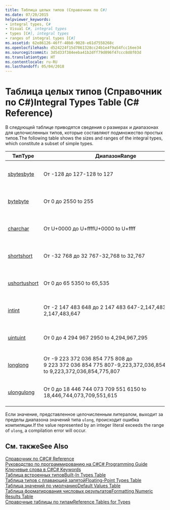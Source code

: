 ```yaml
---
title: Таблица целых типов (Справочник по C#)
ms.date: 07/20/2015
helpviewer_keywords:
- integral types, C#
- Visual C#, integral types
- types [C#], integral types
- ranges of integral types [C#]
ms.assetid: 62e86126-46ff-40b0-9028-e61d7558268c
ms.openlocfilehash: d524224f15d7861328cc24b1e4f9a54fcc16ee34
ms.sourcegitcommit: 3d5d33f384eeba41b2dff79d096f47ccc8d8f03d
ms.translationtype: HT
ms.contentlocale: ru-RU
ms.lasthandoff: 05/04/2018
---
```

# <a name="integral-types-table-c-reference"></a><span data-ttu-id="bd22d-102">Таблица целых типов (Справочник по C#)</span><span class="sxs-lookup"><span data-stu-id="bd22d-102">Integral Types Table (C# Reference)</span></span>
<span data-ttu-id="bd22d-103">В следующей таблице приводятся сведения о размерах и диапазонах для целочисленных типов, которые составляют подмножество простых типов.</span><span class="sxs-lookup"><span data-stu-id="bd22d-103">The following table shows the sizes and ranges of the integral types, which constitute a subset of simple types.</span></span>  
  
|<span data-ttu-id="bd22d-104">Тип</span><span class="sxs-lookup"><span data-stu-id="bd22d-104">Type</span></span>|<span data-ttu-id="bd22d-105">Диапазон</span><span class="sxs-lookup"><span data-stu-id="bd22d-105">Range</span></span>|<span data-ttu-id="bd22d-106">Размер</span><span class="sxs-lookup"><span data-stu-id="bd22d-106">Size</span></span>|  
|----------|-----------|----------|  
|[<span data-ttu-id="bd22d-107">sbyte</span><span class="sxs-lookup"><span data-stu-id="bd22d-107">sbyte</span></span>](../../../csharp/language-reference/keywords/sbyte.md)|<span data-ttu-id="bd22d-108">От -128 до 127</span><span class="sxs-lookup"><span data-stu-id="bd22d-108">-128 to 127</span></span>|<span data-ttu-id="bd22d-109">8-разрядное целое число со знаком</span><span class="sxs-lookup"><span data-stu-id="bd22d-109">Signed 8-bit integer</span></span>|  
|[<span data-ttu-id="bd22d-110">byte</span><span class="sxs-lookup"><span data-stu-id="bd22d-110">byte</span></span>](../../../csharp/language-reference/keywords/byte.md)|<span data-ttu-id="bd22d-111">От 0 до 255</span><span class="sxs-lookup"><span data-stu-id="bd22d-111">0 to 255</span></span>|<span data-ttu-id="bd22d-112">8-разрядное целое число без знака</span><span class="sxs-lookup"><span data-stu-id="bd22d-112">Unsigned 8-bit integer</span></span>|  
|[<span data-ttu-id="bd22d-113">char</span><span class="sxs-lookup"><span data-stu-id="bd22d-113">char</span></span>](../../../csharp/language-reference/keywords/char.md)|<span data-ttu-id="bd22d-114">От U+0000 до U+ffff</span><span class="sxs-lookup"><span data-stu-id="bd22d-114">U+0000 to U+ffff</span></span>|<span data-ttu-id="bd22d-115">Символ Юникода (16-разрядный)</span><span class="sxs-lookup"><span data-stu-id="bd22d-115">Unicode 16-bit character</span></span>|  
|[<span data-ttu-id="bd22d-116">short</span><span class="sxs-lookup"><span data-stu-id="bd22d-116">short</span></span>](../../../csharp/language-reference/keywords/short.md)|<span data-ttu-id="bd22d-117">От -32 768 до 32 767</span><span class="sxs-lookup"><span data-stu-id="bd22d-117">-32,768 to 32,767</span></span>|<span data-ttu-id="bd22d-118">16-разрядное целое число со знаком</span><span class="sxs-lookup"><span data-stu-id="bd22d-118">Signed 16-bit integer</span></span>|  
|[<span data-ttu-id="bd22d-119">ushort</span><span class="sxs-lookup"><span data-stu-id="bd22d-119">ushort</span></span>](../../../csharp/language-reference/keywords/ushort.md)|<span data-ttu-id="bd22d-120">От 0 до 65 535</span><span class="sxs-lookup"><span data-stu-id="bd22d-120">0 to 65,535</span></span>|<span data-ttu-id="bd22d-121">16-разрядное целое число без знака</span><span class="sxs-lookup"><span data-stu-id="bd22d-121">Unsigned 16-bit integer</span></span>|  
|[<span data-ttu-id="bd22d-122">int</span><span class="sxs-lookup"><span data-stu-id="bd22d-122">int</span></span>](../../../csharp/language-reference/keywords/int.md)|<span data-ttu-id="bd22d-123">От -2 147 483 648 до 2 147 483 647</span><span class="sxs-lookup"><span data-stu-id="bd22d-123">-2,147,483,648 to 2,147,483,647</span></span>|<span data-ttu-id="bd22d-124">32-разрядное целое число со знаком</span><span class="sxs-lookup"><span data-stu-id="bd22d-124">Signed 32-bit integer</span></span>|  
|[<span data-ttu-id="bd22d-125">uint</span><span class="sxs-lookup"><span data-stu-id="bd22d-125">uint</span></span>](../../../csharp/language-reference/keywords/uint.md)|<span data-ttu-id="bd22d-126">От 0 до 4 294 967 295</span><span class="sxs-lookup"><span data-stu-id="bd22d-126">0 to 4,294,967,295</span></span>|<span data-ttu-id="bd22d-127">32-разрядное целое число без знака</span><span class="sxs-lookup"><span data-stu-id="bd22d-127">Unsigned 32-bit integer</span></span>|  
|[<span data-ttu-id="bd22d-128">long</span><span class="sxs-lookup"><span data-stu-id="bd22d-128">long</span></span>](../../../csharp/language-reference/keywords/long.md)|<span data-ttu-id="bd22d-129">От -9 223 372 036 854 775 808 до 9 223 372 036 854 775 807</span><span class="sxs-lookup"><span data-stu-id="bd22d-129">-9,223,372,036,854,775,808 to 9,223,372,036,854,775,807</span></span>|<span data-ttu-id="bd22d-130">64-разрядное целое число со знаком</span><span class="sxs-lookup"><span data-stu-id="bd22d-130">Signed 64-bit integer</span></span>|  
|[<span data-ttu-id="bd22d-131">ulong</span><span class="sxs-lookup"><span data-stu-id="bd22d-131">ulong</span></span>](../../../csharp/language-reference/keywords/ulong.md)|<span data-ttu-id="bd22d-132">От 0 до 18 446 744 073 709 551 615</span><span class="sxs-lookup"><span data-stu-id="bd22d-132">0 to 18,446,744,073,709,551,615</span></span>|<span data-ttu-id="bd22d-133">64-разрядное целое число без знака</span><span class="sxs-lookup"><span data-stu-id="bd22d-133">Unsigned 64-bit integer</span></span>|  
  
 <span data-ttu-id="bd22d-134">Если значение, представленное целочисленным литералом, выходит за пределы диапазона значений типа `ulong`, происходит ошибка компиляции.</span><span class="sxs-lookup"><span data-stu-id="bd22d-134">If the value represented by an integer literal exceeds the range of `ulong`, a compilation error will occur.</span></span>  
  
## <a name="see-also"></a><span data-ttu-id="bd22d-135">См. также</span><span class="sxs-lookup"><span data-stu-id="bd22d-135">See Also</span></span>  
 [<span data-ttu-id="bd22d-136">Справочник по C#</span><span class="sxs-lookup"><span data-stu-id="bd22d-136">C# Reference</span></span>](../../../csharp/language-reference/index.md)  
 [<span data-ttu-id="bd22d-137">Руководство по программированию на C#</span><span class="sxs-lookup"><span data-stu-id="bd22d-137">C# Programming Guide</span></span>](../../../csharp/programming-guide/index.md)  
 [<span data-ttu-id="bd22d-138">Ключевые слова в C#</span><span class="sxs-lookup"><span data-stu-id="bd22d-138">C# Keywords</span></span>](../../../csharp/language-reference/keywords/index.md)  
 [<span data-ttu-id="bd22d-139">Таблица встроенных типов</span><span class="sxs-lookup"><span data-stu-id="bd22d-139">Built-In Types Table</span></span>](../../../csharp/language-reference/keywords/built-in-types-table.md)  
 [<span data-ttu-id="bd22d-140">Таблица типов с плавающей запятой</span><span class="sxs-lookup"><span data-stu-id="bd22d-140">Floating-Point Types Table</span></span>](../../../csharp/language-reference/keywords/floating-point-types-table.md)  
 [<span data-ttu-id="bd22d-141">Таблица значений по умолчанию</span><span class="sxs-lookup"><span data-stu-id="bd22d-141">Default Values Table</span></span>](../../../csharp/language-reference/keywords/default-values-table.md)  
 [<span data-ttu-id="bd22d-142">Таблица форматирования числовых результатов</span><span class="sxs-lookup"><span data-stu-id="bd22d-142">Formatting Numeric Results Table</span></span>](../../../csharp/language-reference/keywords/formatting-numeric-results-table.md)  
 [<span data-ttu-id="bd22d-143">Справочные таблицы по типам</span><span class="sxs-lookup"><span data-stu-id="bd22d-143">Reference Tables for Types</span></span>](../../../csharp/language-reference/keywords/reference-tables-for-types.md)
